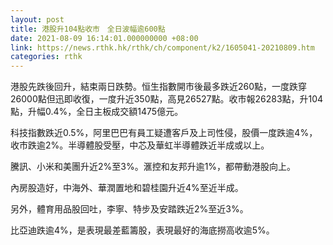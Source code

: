 ```yaml
---
layout: post
title: 港股升104點收市　全日波幅逾600點
date: 2021-08-09 16:14:01.000000000 +08:00
link: https://news.rthk.hk/rthk/ch/component/k2/1605041-20210809.htm
categories: rthk
---
```


港股先跌後回升，結束兩日跌勢。恒生指數開市後最多跌近260點，一度跌穿26000點但迅即收復，一度升近350點，高見26527點。收市報26283點，升104點，升幅0.4%，全日主板成交額1475億元。

科技指數跌近0.5%，阿里巴巴有員工疑遭客戶及上司性侵，股價一度跌逾4%，收市跌逾2%。半導體股受壓，中芯及華虹半導體跌近半成或以上。

騰訊、小米和美團升近2%至3%。滙控和友邦升逾1%，都帶動港股向上。

內房股造好，中海外、華潤置地和碧桂園升近4%至近半成。

另外，體育用品股回吐，李寧、特步及安踏跌近2%至近3%。

比亞迪跌逾4%，是表現最差藍籌股，表現最好的海底撈高收逾5%。

